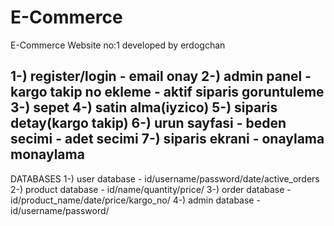 # E-Commerce
E-Commerce Website no:1 developed by erdogchan


1-) register/login
	- email onay
2-) admin panel
	- kargo takip no ekleme
	- aktif siparis goruntuleme
3-) sepet
4-) satin alma(iyzico)
5-) siparis detay(kargo takip)
6-) urun sayfasi
	- beden secimi
	- adet secimi
7-) siparis ekrani
	- onaylama monaylama
---------------------------------------
DATABASES
1-) user database
	- id/username/password/date/active_orders
2-) product database
	- id/name/quantity/price/
3-) order database
	- id/product_name/date/price/kargo_no/
4-) admin database
	- id/username/password/

